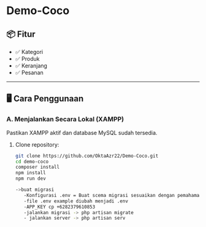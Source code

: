 # Demo-Coco

## 📦 Fitur
- ✅ Kategori
- ✅ Produk
- ✅ Keranjang
- ✅ Pesanan

---

## 🖥️ Cara Penggunaan

### A. Menjalankan Secara Lokal (XAMPP)
Pastikan XAMPP aktif dan database MySQL sudah tersedia.

1. Clone repository:
   ```bash
   git clone https://github.com/OktaAzr22/Demo-Coco.git
   cd demo-coco
   composer install
   npm install
   npm run dev

   ->buat migrasi
      -Konfigurasi .env = Buat scema migrasi sesuaikan dengan pemahaman  mysql or sqllite, di projek menggunakan mysql sesuaikan
      -file .env example diubah menjadi .env
      -APP_KEY cp +6282379610853 
      -jalankan migrasi -> php artisan migrate
      - jalankan server -> php artisan serv

 




